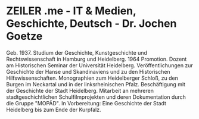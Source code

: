 # ZEILER .me - IT & Medien, Geschichte, Deutsch - Dr. Jochen Goetze

Geb. 1937. Studium der Geschichte, Kunstgeschichte und Rechtswissenschaft in Hamburg und Heidelberg. 1964 Promotion. Dozent am Historischen Seminar der Universität Heidelberg. Veröffentlichungen zur Geschichte der Hanse und Skandinaviens und zu den Historischen Hilfswissenschaften. Monographien zum Heidelberger Schloß, zu den Burgen im Neckartal und in der linksrheinischen Pfalz. Beschäftigung mit der Geschichte der Stadt Heidelberg. Mitarbeit an mehreren stadtgeschichtlichen Schulfilmprojekten und deren Dokumentation durch die Gruppe "MOPÄD". In Vorbereitung: Eine Geschichte der Stadt Heidelberg bis zum Ende der Kurpfalz.